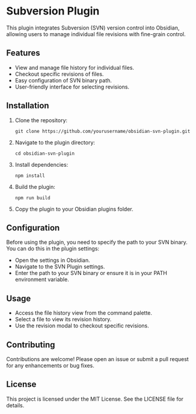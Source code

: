 # Subversion Plugin

This plugin integrates Subversion (SVN) version control into Obsidian, allowing users to manage individual file revisions with fine-grain control.

## Features

- View and manage file history for individual files.
- Checkout specific revisions of files.
- Easy configuration of SVN binary path.
- User-friendly interface for selecting revisions.

## Installation

1. Clone the repository:
   ```
   git clone https://github.com/yourusername/obsidian-svn-plugin.git
   ```

2. Navigate to the plugin directory:
   ```
   cd obsidian-svn-plugin
   ```

3. Install dependencies:
   ```
   npm install
   ```

4. Build the plugin:
   ```
   npm run build
   ```

5. Copy the plugin to your Obsidian plugins folder.

## Configuration

Before using the plugin, you need to specify the path to your SVN binary. You can do this in the plugin settings:

- Open the settings in Obsidian.
- Navigate to the SVN Plugin settings.
- Enter the path to your SVN binary or ensure it is in your PATH environment variable.

## Usage

- Access the file history view from the command palette.
- Select a file to view its revision history.
- Use the revision modal to checkout specific revisions.

## Contributing

Contributions are welcome! Please open an issue or submit a pull request for any enhancements or bug fixes.

## License

This project is licensed under the MIT License. See the LICENSE file for details.